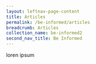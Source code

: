 ```yaml
---
layout: leftnav-page-content
title: Articles
permalink: /be-informed/articles
breadcrumb: Articles
collection_name: be-informed2
second_nav_title: Be Informed
---
```


loren ipsum
